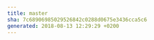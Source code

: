 ```yaml
---
title: master
sha: 7c68906985029526842c0288d0675e3436cca5c6
generated: 2018-08-13 12:29:29 +0200
---
```

